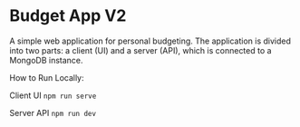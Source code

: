 # Budget App V2
A simple web application for personal budgeting. The application is divided into two parts: a client (UI) and a server (API), which is connected to a MongoDB instance.

How to Run Locally:

Client UI
`npm run serve`

Server API
`npm run dev`
